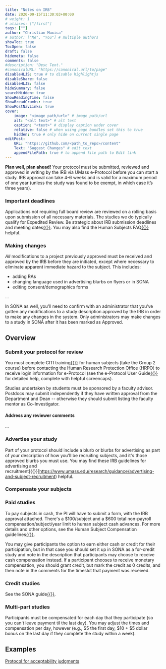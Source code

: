 ```yaml
---
title: "Notes on IRB"
date: 2020-09-15T11:30:03+00:00
# weight: 1
# aliases: ["/first"]
tags: [""]
author: "Christian Muxica"
# author: ["Me", "You"] # multiple authors
showToc: true
TocOpen: false
draft: false
hidemeta: false
comments: false
#description: "Desc Text."
#canonicalURL: "https://canonical.url/to/page"
disableHLJS: true # to disable highlightjs
disableShare: false
disableHLJS: false
hideSummary: false
searchHidden: true
ShowReadingTime: false
ShowBreadCrumbs: true
ShowPostNavLinks: true
cover:
    image: "<image path/url>" # image path/url
    alt: "<alt text>" # alt text
    caption: "<text>" # display caption under cover
    relative: false # when using page bundles set this to true
    hidden: true # only hide on current single page
editPost:
    URL: "https://github.com/<path_to_repo>/content"
    Text: "Suggest Changes" # edit text
    appendFilePath: true # to append file path to Edit link
---
```


[//]: # (TO DO: IRB examples, reproducibility/registration info)

**Plan well, plan ahead!** Your protocol must be submitted, reviewed and approved in writing by the IRB via UMass e-Protocol before you can start a study. IRB approval can take 4-6 weeks and is valid for a maximum period of one year (unless the study was found to be exempt, in which case it’s three years). 

### Important deadlines

Applications not requiring full board review are reviewed on a rolling basis upon submission of all necessary materials. The studies we do typically qualify for Expedited Review. Be strategic about IRB submission deadlines and meeting dates[{{<fa arrow-up-right-from-square>}}](https://www.umass.edu/research/compliance/human-subjects-irb/irb-submission-deadlines-and-meeting-dates). You may also find the Human Subjects FAQ[{{<fa arrow-up-right-from-square>}}](https://www.umass.edu/research/compliance/human-subjects-irb/faq) helpful.

### Making changes

*All* modifications to a project previously approved must be received and approved by the IRB before they are initiated, except where necessary to eliminate apparent immediate hazard to the subject. This includes:

- adding RAs
- changing language used in advertising blurbs on flyers or in SONA
- editing consent/demographics forms

...

[//]: # (^how long does it typically take to get various types of edits re-approved?)

In SONA as well, you'll need to confirm with an administrator that you’ve gotten any modifications to a study description approved by the IRB in order to make any changes in the system. Only administrators may make changes to a study in SONA after it has been marked as Approved.

## Overview

### Submit your protocol for review 

You must complete CITI training[{{<fa arrow-up-right-from-square>}}](https://www.umass.edu/research/compliance/human-subjects-irb/training-education-and-outreach/citi-training-human-subjects-research) for human subjects (take the Group 2 course) before contacting the Human Research Protection Office (HRPO) to receive login information for e-Protocol (see the e-Protocol User Guide[{{<fa arrow-up-right-from-square>}}](https://www.umass.edu/research/compliance/human-subjects-irb/e-protocol-system-irb) for detailed help, complete with helpful screencaps). 

Studies undertaken by students must be sponsored by a faculty advisor. Postdocs may submit independently if they have written approval from the Department and Dean -- otherwise they should submit listing the faculty mentor as Co-Investigator.

#### Address any reviewer comments

[//]: # (//hot tips i'm sure)
...

### Advertise your study

Part of your protocol should include a blurb or blurbs for advertising as part of your description of how you'll be recruiting subjects, and it's those approved blurbs you must use. You may find these IRB guidelines for advertising and recruitment[{{<fa arrow-up-right-from-square>}}]https://www.umass.edu/research/guidance/advertising-and-subject-recruitment) helpful.

### Compensate your subjects

### Paid studies

To pay subjects in cash, the PI will have to submit a form, with the IRB approval attached. There's a $100/subject and a $600 total non-payroll compensation/subject/year limit to human subject cash advances. For more details and other options, see the Human Subject Compensation guidelines[{{<fa arrow-up-right-from-square>}}](https://www.umass.edu/sphhs/faculty-staff/deans-business-center-forms-and-information). 

[//]: # (need some kind of official statement but i'm pretty sure you have to pay at least minimum wage for the amount of time that you do? Update: apparently not, which blows my mind... but I guess the IRB is just happy to think that people are consenting to participation without cash being coercive, so better to under rather than overpay)

You may give participants the option to earn either cash or credit for their participation, but in that case you should set it up in SONA as a for-credit study and note in the description that participants may choose to receive cash compensation instead. If a participant chooses to receive monetary compensation, you should grant credit, but mark the credit as 0 credits, and then note in the comments for the timeslot that payment was received.

### Credit studies

See the SONA guide[{{<fa link>}}](/docs/sona/).

### Multi-part studies 

Participants must be compensated for each day that they participate (so you can't leave payment til the last day). You may adjust the times and compensation per day, however (e.g., $5 the first day, $10 + $5 dollar bonus on the last day if they complete the study within a week).

## Examples

[Protocol for acceptability judgments](resources/Protocol2016-3033.pdf)